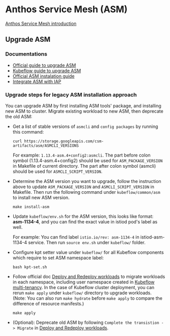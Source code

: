 # Anthos Service Mesh (ASM)

[Anthos Service Mesh introduction](https://cloud.google.com/anthos/service-mesh)

## Upgrade ASM

### Documentations

* [Official guide to upgrade ASM](https://cloud.google.com/service-mesh/docs/upgrade-path-old-versions-gke)
* [Kubeflow guide to upgrade ASM](https://www.kubeflow.org/docs/distributions/gke/deploy/upgrade/#upgrade-asm-anthos-service-mes)
* [Official ASM instalation guide](https://cloud.google.com/service-mesh/docs/unified-install/install-anthos-service-mesh)
* [Integrate ASM with IAP](https://cloud.google.com/service-mesh/docs/unified-install/options/iap-integration)

### Upgrade steps for legacy ASM installation approach

You can upgrade ASM by first installing ASM tools' package, and installing new ASM to cluster. Migrate existing workload to new ASM, then deprecate the old ASM:

* Get a list of stable versions of `asmcli` and `config packages` by running this command:

    ```
    curl https://storage.googleapis.com/csm-artifacts/asm/ASMCLI_VERSIONS
    ```

    For example: `1.13.4-asm.4+config2:asmcli`. The part before colon symbol (1.13.4-asm.4+config2) should be used for `ASM_PACKAGE_VERSION` in Makefile of current directory. The part after colon symbol (asmcli) should be used for `ASMCLI_SCRIPT_VERSION`.

* Determine the ASM version you want to upgrade, follow the instruction above to update `ASM_PACKAGE_VERSION` and `ASMCLI_SCRIPT_VERSION` in Makefile. Then run the following command under `kubeflow/common/asm` to install new ASM version.

    ```
    make install-asm
    ```

* Update `kubeflow/env.sh` for the ASM version, this looks like format: **asm-1134-4**, and you can find the exact value in istiod pod's label as well.
    
    For example: You can find label `istio.io/rev: asm-1134-4` in istiod-asm-1134-4 service. Then run `source env.sh` under `kubeflow/` folder.

* Configure kpt setter value under `kubeflow/` for all Kubeflow components which require to set ASM namespace label:

    ```
    bash kpt-set.sh
    ```

* Follow official doc [Deploy and Redeploy workloads](https://cloud.google.com/service-mesh/docs/unified-install/upgrade#deploying_and_redeploying_workloads) to migrate workloads in each namespace, including user namespace created in [Kubeflow multi-tenancy](https://www.kubeflow.org/docs/components/multi-tenancy/getting-started/). In the case of Kubeflow cluster deployment, you can rerun `make apply` under `kubeflow/` directory to upgrade workloads. (Note: You can also run `make hydrate` before `make apply` to compare the difference of resource manifests.)

    ```
    make apply
    ```

* (Optional): Deprecate old ASM by following `Complete the transistion -> Migrate` in [Deploy and Redeploy workloads](https://cloud.google.com/service-mesh/docs/unified-install/upgrade#deploying_and_redeploying_workloads).
